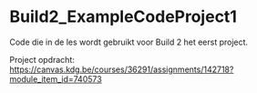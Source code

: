 # Build2_ExampleCodeProject1
Code die in de les wordt gebruikt voor Build 2 het eerst project.

Project opdracht: https://canvas.kdg.be/courses/36291/assignments/142718?module_item_id=740573

